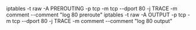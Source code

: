 


iptables -t raw -A PREROUTING -p tcp -m tcp --dport 80 -j TRACE -m comment --comment "log 80 preroute"
iptables -t raw -A OUTPUT -p tcp -m tcp --dport 80 -j TRACE -m comment --comment "log 80 output"